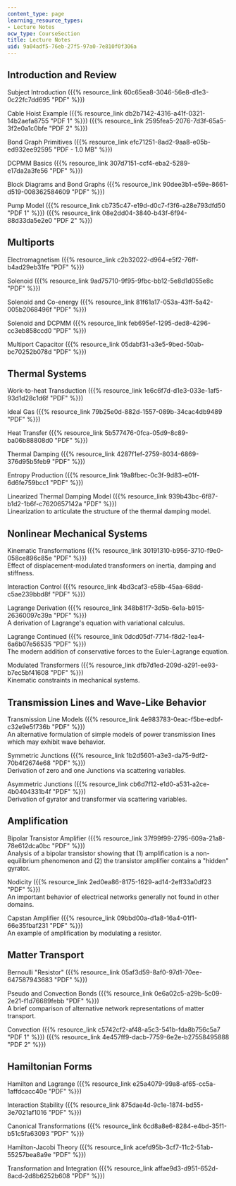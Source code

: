 ```yaml
---
content_type: page
learning_resource_types:
- Lecture Notes
ocw_type: CourseSection
title: Lecture Notes
uid: 9a04adf5-76eb-27f5-97a0-7e810f0f306a
---
```


Introduction and Review
-----------------------

Subject Introduction ({{% resource_link 60c65ea8-3046-56e8-d1e3-0c22fc7dd695 "PDF" %}})

Cable Hoist Example ({{% resource_link db2b7142-4316-a41f-0321-14b2aefa8755 "PDF 1" %}}) ({{% resource_link 2595fea5-2076-7d3f-65a5-3f2e0a1c0bfe "PDF 2" %}})

Bond Graph Primitives ({{% resource_link efc71251-8ad2-9aa8-e05b-ed932ee92595 "PDF - 1.0 MB" %}})

DCPMM Basics ({{% resource_link 307d7151-ccf4-eba2-5289-e17da2a3fe56 "PDF" %}})

Block Diagrams and Bond Graphs ({{% resource_link 90dee3b1-e59e-8661-d519-008362584609 "PDF" %}})

Pump Model ({{% resource_link cb735c47-e19d-d0c7-f3f6-a28e793dfd50 "PDF 1" %}}) ({{% resource_link 08e2dd04-3840-b43f-6f94-88d33da5e2e0 "PDF 2" %}})

Multiports
----------

Electromagnetism ({{% resource_link c2b32022-d964-e5f2-76ff-b4ad29eb31fe "PDF" %}})

Solenoid ({{% resource_link 9ad75710-9f95-9fbc-bb12-5e8d1d055e8c "PDF" %}})

Solenoid and Co-energy ({{% resource_link 81f61a17-053a-43ff-5a42-005b2068496f "PDF" %}})

Solenoid and DCPMM ({{% resource_link feb695ef-1295-ded8-4296-cc3eb858ccd0 "PDF" %}})

Multiport Capacitor ({{% resource_link 05dabf31-a3e5-9bed-50ab-bc70252b078d "PDF" %}})

Thermal Systems
---------------

Work-to-heat Transduction ({{% resource_link 1e6c6f7d-d1e3-033e-1af5-93d1d28c1d6f "PDF" %}})

Ideal Gas ({{% resource_link 79b25e0d-882d-1557-089b-34cac4db9489 "PDF" %}})

Heat Transfer ({{% resource_link 5b577476-0fca-05d9-8c89-ba06b88808d0 "PDF" %}})

Thermal Damping ({{% resource_link 4287f1ef-2759-8034-6869-376d95b5feb9 "PDF" %}})

Entropy Production ({{% resource_link 19a8fbec-0c3f-9d83-e01f-6d6fe759bcc1 "PDF" %}})

Linearized Thermal Damping Model ({{% resource_link 939b43bc-6f87-b1d2-1b6f-c7620657142a "PDF" %}})  
Linearization to articulate the structure of the thermal damping model.

Nonlinear Mechanical Systems
----------------------------

Kinematic Transformations ({{% resource_link 30191310-b956-3710-f9e0-058ce896c85e "PDF" %}})  
Effect of displacement-modulated transformers on inertia, damping and stiffness.

Interaction Control ({{% resource_link 4bd3caf3-e58b-45aa-68dd-c5ae239bbd8f "PDF" %}})

Lagrange Derivation ({{% resource_link 348b81f7-3d5b-6e1a-b915-26360097c39a "PDF" %}})  
A derivation of Lagrange's equation with variational calculus.

Lagrange Continued ({{% resource_link 0dcd05df-7714-f8d2-1ea4-6a6b07e56535 "PDF" %}})  
The modern addition of conservative forces to the Euler-Lagrange equation.

Modulated Transformers ({{% resource_link dfb7d1ed-209d-a291-ee93-b7ec5bf41608 "PDF" %}})  
Kinematic constraints in mechanical systems.

Transmission Lines and Wave-Like Behavior
-----------------------------------------

Transmission Line Models ({{% resource_link 4e983783-0eac-f5be-edbf-c32e9e5f736b "PDF" %}})  
An alternative formulation of simple models of power transmission lines which may exhibit wave behavior.

Symmetric Junctions ({{% resource_link 1b2d5601-a3e3-da75-9df2-70b4f2674e68 "PDF" %}})  
Derivation of zero and one Junctions via scattering variables.

Asymmetric Junctions ({{% resource_link cb6d7f12-e1d0-a531-a2ce-4b0404331b4f "PDF" %}})  
Derivation of gyrator and transformer via scattering variables.

Amplification
-------------

Bipolar Transistor Amplifier ({{% resource_link 37f99f99-2795-609a-21a8-78e612dca0bc "PDF" %}})  
Analysis of a bipolar transistor showing that (1) amplification is a non-equilibrium phenomenon and (2) the transistor amplifier contains a "hidden" gyrator.

Nodicity ({{% resource_link 2ed0ea86-8175-1629-ad14-2eff33a0df23 "PDF" %}})  
An important behavior of electrical networks generally not found in other domains.

Capstan Amplifier ({{% resource_link 09bbd00a-d1a8-16a4-01f1-66e35fbaf231 "PDF" %}})  
An example of amplification by modulating a resistor.

Matter Transport
----------------

Bernoulli "Resistor" ({{% resource_link 05af3d59-8af0-97d1-70ee-647587943683 "PDF" %}})

Pseudo and Convection Bonds ({{% resource_link 0e6a02c5-a29b-5c09-2e21-f1d76689febb "PDF" %}})  
A brief comparison of alternative network representations of matter transport.

Convection ({{% resource_link c5742cf2-af48-a5c3-541b-fda8b756c5a7 "PDF 1" %}}) ({{% resource_link 4e457ff9-dacb-7759-6e2e-b27558495888 "PDF 2" %}})

Hamiltonian Forms
-----------------

Hamilton and Lagrange ({{% resource_link e25a4079-99a8-af65-cc5a-1affdcacc40e "PDF" %}})

Interaction Stability ({{% resource_link 875dae4d-9c1e-1874-bd55-3e7021af1016 "PDF" %}})

Canonical Transformations ({{% resource_link 6cd8a8e6-8284-e4bd-35f1-b51c5fa63093 "PDF" %}})

Hamilton-Jacobi Theory ({{% resource_link acefd95b-3cf7-11c2-51ab-55257bea8a9e "PDF" %}})

Transformation and Integration ({{% resource_link affae9d3-d951-652d-8acd-2d8b6252b608 "PDF" %}})